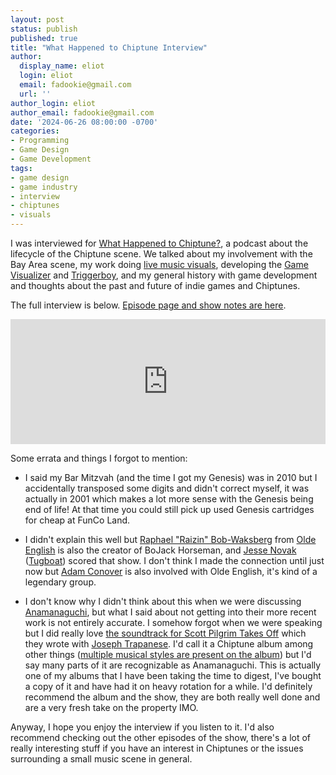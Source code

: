 ```yaml
---
layout: post
status: publish
published: true
title: "What Happened to Chiptune Interview"
author:
  display_name: eliot
  login: eliot
  email: fadookie@gmail.com
  url: ''
author_login: eliot
author_email: fadookie@gmail.com
date: '2024-06-26 08:00:00 -0700'
categories:
- Programming
- Game Design
- Game Development
tags:
- game design
- game industry
- interview
- chiptunes
- visuals
---
```


I was interviewed for [What Happened to Chiptune?](https://whathappenedtochiptune.org/), a podcast about the lifecycle of the Chiptune scene. We talked about my involvement with the Bay Area scene, my work doing [live music visuals](/works/live-music-visuals), developing the [Game Visualizer](/works/game-visualizer-1) and [Triggerboy](/works/triggerboy), and my general history with game development and thoughts about the past and future of indie games and Chiptunes.

The full interview is below. [Episode page and show notes are here](https://whathappenedtochiptune.org/episodes/eliot-lash-fKUoUVng).

<iframe height="200px" width="100%" frameborder="no" scrolling="no" seamless src="https://player.simplecast.com/6124967f-60db-4209-bdc5-3492679339e2?dark=false"></iframe>

Some errata and things I forgot to mention:
* I said my Bar Mitzvah (and the time I got my Genesis) was in 2010 but I accidentally transposed some digits and didn't correct myself, it was actually in 2001 which makes a lot more sense with the Genesis being end of life! At that time you could still pick up used Genesis cartridges for cheap at FunCo Land.

* I didn't explain this well but [Raphael "Raizin" Bob-Waksberg](https://en.wikipedia.org/wiki/Raphael_Bob-Waksberg) from [Olde English](https://www.oldeenglish.org/) is also the creator of BoJack Horseman, and [Jesse Novak](https://en.wikipedia.org/wiki/Jesse_Novak) ([Tugboat](https://www.youtube.com/watch?v=lWUxxmyycDc)) scored that show. I don't think I made the connection until just now but [Adam Conover](https://en.wikipedia.org/wiki/Adam_Conover) is also involved with Olde English, it's kind of a legendary group.

* I don't know why I didn't think about this when we were discussing [Anamanaguchi](https://en.wikipedia.org/wiki/Anamanaguchi), but what I said about not getting into their more recent work is not entirely accurate. I somehow forgot when we were speaking but I did really love [the soundtrack for Scott Pilgrim Takes Off](https://scottpilgrimsoundtrack.bandcamp.com/album/scott-pilgrim-takes-off-soundtrack-from-the-netflix-original-series) which they wrote with [Joseph Trapanese](https://en.wikipedia.org/wiki/Joseph_Trapanese). I'd call it a Chiptune album among other things ([multiple musical styles are present on the album](https://www.netflix.com/tudum/articles/scott-pilgrim-takes-off-soundtrack)) but I'd say many parts of it are recognizable as Anamanaguchi. This is actually one of my albums that I have been taking the time to digest, I've bought a copy of it and have had it on heavy rotation for a while. I'd definitely recommend the album and the show, they are both really well done and are a very fresh take on the property IMO.

Anyway, I hope you enjoy the interview if you listen to it. I'd also recommend checking out the other episodes of the show, there's a lot of really interesting stuff if you have an interest in Chiptunes or the issues surrounding a small music scene in general.